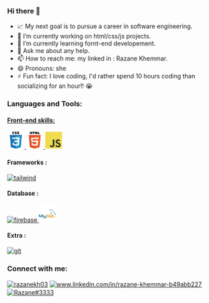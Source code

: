 ### Hi there 👋

- 📈  My next goal is to pursue a career in software engineering.
- 🔭 I’m currently working on html/css/js projects.
- 🌱 I’m currently learning fornt-end developement.
- 💬 Ask me about any help.
- 📫 How to reach me: my linked in : Razane Khemmar.
- 😄 Pronouns: she
- ⚡ Fun fact: I love coding, I'd rather spend 10 hours coding than socializing for an hour!! :sob: 


<h3 align="left">Languages and Tools:</h3>
<p align="left"> <a href="https://www.w3schools.com/css/" target="_blank" rel="noreferrer"> 
  <h4 align="left">Front-end skills:</h4>
  <img src="https://raw.githubusercontent.com/devicons/devicon/master/icons/css3/css3-original-wordmark.svg" alt="css3" width="40" height="40"> </a><a href="https://www.w3.org/html/" target="_blank" rel="noreferrer"> <img src="https://raw.githubusercontent.com/devicons/devicon/master/icons/html5/html5-original-wordmark.svg" alt="html5" width="40" height="40"> </a><img src="https://raw.githubusercontent.com/devicons/devicon/master/icons/javascript/javascript-original.svg" alt="javascript" width="40" height="40"> </a>
   <h4 align="left">Frameworks :</h4>
   <a href="https://tailwindcss.com/" target="_blank" rel="noreferrer"> <img src="https://www.vectorlogo.zone/logos/tailwindcss/tailwindcss-icon.svg" alt="tailwind" width="40" height="40"/> </a>
   <h4 align="left">Database :</h4>
  <a href="https://firebase.google.com/" target="_blank" rel="noreferrer"> <img src="https://www.vectorlogo.zone/logos/firebase/firebase-icon.svg" alt="firebase" width="40" height="40"/> </a> 
  <a href="https://www.mysql.com/" target="_blank" rel="noreferrer"> <img src="https://raw.githubusercontent.com/devicons/devicon/master/icons/mysql/mysql-original-wordmark.svg" alt="mysql" width="40" height="40"/> </a> 
  <h4 align="left">Extra :</h4>
  <a href="https://git-scm.com/" target="_blank" rel="noreferrer"> <img src="https://www.vectorlogo.zone/logos/git-scm/git-scm-icon.svg" alt="git" width="40" height="40"/> </a> 
  </p>
<h3 align="left">Connect with me:</h3>
<p align="left">
<a href="https://twitter.com/razanekh03" target="blank"><img align="center" src="https://raw.githubusercontent.com/rahuldkjain/github-profile-readme-generator/master/src/images/icons/Social/twitter.svg" alt="razanekh03" height="30" width="40" /></a>
<a href="https://linkedin.com/in/www.linkedin.com/in/razane-khemmar-b49abb227" target="blank"><img align="center" src="https://raw.githubusercontent.com/rahuldkjain/github-profile-readme-generator/master/src/images/icons/Social/linked-in-alt.svg" alt="www.linkedin.com/in/razane-khemmar-b49abb227" height="30" width="40" /></a>
<a href="https://discord.gg/Razane#3333" target="blank"><img align="center" src="https://raw.githubusercontent.com/rahuldkjain/github-profile-readme-generator/master/src/images/icons/Social/discord.svg" alt="Razane#3333" height="30" width="40" /></a>
</p>
